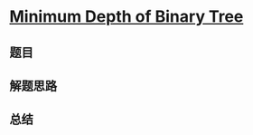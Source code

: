 # [Minimum Depth of Binary Tree](https://leetcode.com/problems/minimum-depth-of-binary-tree/)

## 题目


## 解题思路


## 总结


